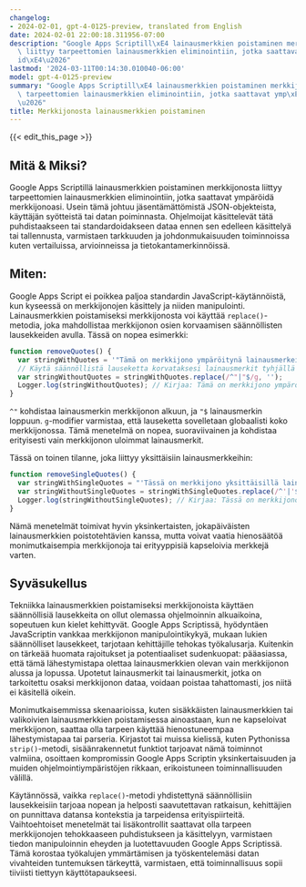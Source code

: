 ```yaml
---
changelog:
- 2024-02-01, gpt-4-0125-preview, translated from English
date: 2024-02-01 22:00:18.311956-07:00
description: "Google Apps Scriptill\xE4 lainausmerkkien poistaminen merkkijonosta\
  \ liittyy tarpeettomien lainausmerkkien eliminointiin, jotka saattavat ymp\xE4r\xF6\
  id\xE4\u2026"
lastmod: '2024-03-11T00:14:30.010040-06:00'
model: gpt-4-0125-preview
summary: "Google Apps Scriptill\xE4 lainausmerkkien poistaminen merkkijonosta liittyy\
  \ tarpeettomien lainausmerkkien eliminointiin, jotka saattavat ymp\xE4r\xF6id\xE4\
  \u2026"
title: Merkkijonosta lainausmerkkien poistaminen
---
```


{{< edit_this_page >}}

## Mitä & Miksi?

Google Apps Scriptillä lainausmerkkien poistaminen merkkijonosta liittyy tarpeettomien lainausmerkkien eliminointiin, jotka saattavat ympäröidä merkkijonoasi. Usein tämä johtuu jäsentämättömistä JSON-objekteista, käyttäjän syötteistä tai datan poiminnasta. Ohjelmoijat käsittelevät tätä puhdistaakseen tai standardoidakseen dataa ennen sen edelleen käsittelyä tai tallennusta, varmistaen tarkkuuden ja johdonmukaisuuden toiminnoissa kuten vertailuissa, arvioinneissa ja tietokantamerkinnöissä.

## Miten:

Google Apps Script ei poikkea paljoa standardin JavaScript-käytännöistä, kun kyseessä on merkkijonojen käsittely ja niiden manipulointi. Lainausmerkkien poistamiseksi merkkijonosta voi käyttää `replace()`-metodia, joka mahdollistaa merkkijonon osien korvaamisen säännöllisten lausekkeiden avulla. Tässä on nopea esimerkki:

```javascript
function removeQuotes() {
  var stringWithQuotes = '"Tämä on merkkijono ympäröitynä lainausmerkeillä"';
  // Käytä säännöllistä lauseketta korvataksesi lainausmerkit tyhjällä
  var stringWithoutQuotes = stringWithQuotes.replace(/^"|"$/g, '');
  Logger.log(stringWithoutQuotes); // Kirjaa: Tämä on merkkijono ympäröitynä lainausmerkeillä
}
```

`^"` kohdistaa lainausmerkin merkkijonon alkuun, ja `"$` lainausmerkin loppuun. `g`-modifier varmistaa, että lauseketta sovelletaan globaalisti koko merkkijonossa. Tämä menetelmä on nopea, suoraviivainen ja kohdistaa erityisesti vain merkkijonon uloimmat lainausmerkit.

Tässä on toinen tilanne, joka liittyy yksittäisiin lainausmerkkeihin:

```javascript
function removeSingleQuotes() {
  var stringWithSingleQuotes = "'Tässä on merkkijono yksittäisillä lainausmerkeillä'";
  var stringWithoutSingleQuotes = stringWithSingleQuotes.replace(/^'|'$/g, '');
  Logger.log(stringWithoutSingleQuotes); // Kirjaa: Tässä on merkkijono yksittäisillä lainausmerkeillä
}
```

Nämä menetelmät toimivat hyvin yksinkertaisten, jokapäiväisten lainausmerkkien poistotehtävien kanssa, mutta voivat vaatia hienosäätöä monimutkaisempia merkkijonoja tai erityyppisiä kapseloivia merkkejä varten.

## Syväsukellus

Tekniikka lainausmerkkien poistamiseksi merkkijonoista käyttäen säännöllisiä lausekkeita on ollut olemassa ohjelmoinnin alkuaikoina, sopeutuen kun kielet kehittyvät. Google Apps Scriptissä, hyödyntäen JavaScriptin vankkaa merkkijonon manipulointikykyä, mukaan lukien säännölliset lausekkeet, tarjotaan kehittäjille tehokas työkalusarja. Kuitenkin on tärkeää huomata rajoitukset ja potentiaaliset sudenkuopat: pääasiassa, että tämä lähestymistapa olettaa lainausmerkkien olevan vain merkkijonon alussa ja lopussa. Upotetut lainausmerkit tai lainausmerkit, jotka on tarkoitettu osaksi merkkijonon dataa, voidaan poistaa tahattomasti, jos niitä ei käsitellä oikein.

Monimutkaisemmissa skenaarioissa, kuten sisäkkäisten lainausmerkkien tai valikoivien lainausmerkkien poistamisessa ainoastaan, kun ne kapseloivat merkkijonon, saattaa olla tarpeen käyttää hienostuneempaa lähestymistapaa tai parseria. Kirjastot tai muissa kielissä, kuten Pythonissa `strip()`-metodi, sisäänrakennetut funktiot tarjoavat nämä toiminnot valmiina, osoittaen kompromissin Google Apps Scriptin yksinkertaisuuden ja muiden ohjelmointiympäristöjen rikkaan, erikoistuneen toiminnallisuuden välillä.

Käytännössä, vaikka `replace()`-metodi yhdistettynä säännöllisiin lausekkeisiin tarjoaa nopean ja helposti saavutettavan ratkaisun, kehittäjien on punnittava datansa kontekstia ja tarpeidensa erityispiirteitä. Vaihtoehtoiset menetelmät tai lisäkontrollit saattavat olla tarpeen merkkijonojen tehokkaaseen puhdistukseen ja käsittelyyn, varmistaen tiedon manipuloinnin eheyden ja luotettavuuden Google Apps Scriptissä. Tämä korostaa työkalujen ymmärtämisen ja työskentelemäsi datan vivahteiden tuntemuksen tärkeyttä, varmistaen, että toiminnallisuus sopii tiiviisti tiettyyn käyttötapaukseesi.
